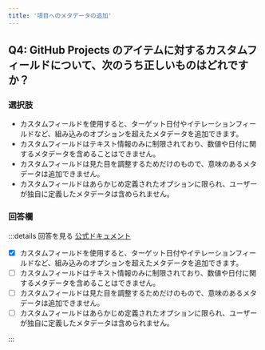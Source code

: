 ```yaml
---
title: '項目へのメタデータの追加'
---
```


## Q4: GitHub Projects のアイテムに対するカスタムフィールドについて、次のうち正しいものはどれですか？

### 選択肢

- カスタムフィールドを使用すると、ターゲット日付やイテレーションフィールドなど、組み込みのオプションを超えたメタデータを追加できます。
- カスタムフィールドはテキスト情報のみに制限されており、数値や日付に関するメタデータを含めることはできません。
- カスタムフィールドは見た目を調整するためだけのもので、意味のあるメタデータは追加できません。
- カスタムフィールドはあらかじめ定義されたオプションに限られ、ユーザーが独自に定義したメタデータは含められません。

### 回答欄

:::details 回答を見る
[公式ドキュメント](https://docs.github.com/ja/issues/planning-and-tracking-with-projects/learning-about-projects/about-projects#adding-metadata-to-your-items)

- [x] カスタムフィールドを使用すると、ターゲット日付やイテレーションフィールドなど、組み込みのオプションを超えたメタデータを追加できます。
- [ ] カスタムフィールドはテキスト情報のみに制限されており、数値や日付に関するメタデータを含めることはできません。
- [ ] カスタムフィールドは見た目を調整するためだけのもので、意味のあるメタデータは追加できません。
- [ ] カスタムフィールドはあらかじめ定義されたオプションに限られ、ユーザーが独自に定義したメタデータは含められません。

:::
